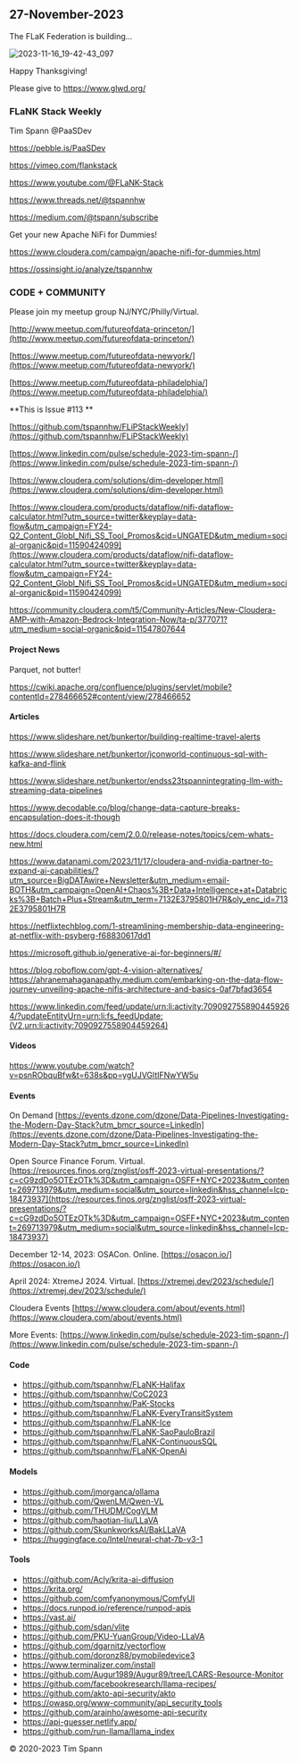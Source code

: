 
## 27-November-2023

The FLaK Federation is building...


![2023-11-16_19-42-43_097](https://github.com/tspannhw/FLiPStackWeekly/assets/18673814/8d31812a-ab2e-4661-8552-8c9ae4724494)

Happy Thanksgiving!

Please give to https://www.glwd.org/



### FLaNK Stack Weekly


Tim Spann @PaaSDev

https://pebble.is/PaaSDev

https://vimeo.com/flankstack

https://www.youtube.com/@FLaNK-Stack

https://www.threads.net/@tspannhw

https://medium.com/@tspann/subscribe

Get your new Apache NiFi for Dummies!

https://www.cloudera.com/campaign/apache-nifi-for-dummies.html

https://ossinsight.io/analyze/tspannhw



### CODE + COMMUNITY

Please join my meetup group NJ/NYC/Philly/Virtual. 

[http://www.meetup.com/futureofdata-princeton/](http://www.meetup.com/futureofdata-princeton/)

[https://www.meetup.com/futureofdata-newyork/](https://www.meetup.com/futureofdata-newyork/)

[https://www.meetup.com/futureofdata-philadelphia/](https://www.meetup.com/futureofdata-philadelphia/)


**This is Issue #113 **



[https://github.com/tspannhw/FLiPStackWeekly](https://github.com/tspannhw/FLiPStackWeekly)

[https://www.linkedin.com/pulse/schedule-2023-tim-spann-/](https://www.linkedin.com/pulse/schedule-2023-tim-spann-/)

[https://www.cloudera.com/solutions/dim-developer.html](https://www.cloudera.com/solutions/dim-developer.html)

[https://www.cloudera.com/products/dataflow/nifi-dataflow-calculator.html?utm_source=twitter&keyplay=data-flow&utm_campaign=FY24-Q2_Content_Globl_Nifi_SS_Tool_Promos&cid=UNGATED&utm_medium=social-organic&pid=11590424099](https://www.cloudera.com/products/dataflow/nifi-dataflow-calculator.html?utm_source=twitter&keyplay=data-flow&utm_campaign=FY24-Q2_Content_Globl_Nifi_SS_Tool_Promos&cid=UNGATED&utm_medium=social-organic&pid=11590424099)

[https://community.cloudera.com/t5/Community-Articles/New-Cloudera-AMP-with-Amazon-Bedrock-Integration-Now/ta-p/377071?utm_medium=social-organic&pid=11547807644
](https://community.cloudera.com/t5/Community-Articles/New-Cloudera-AMP-with-Amazon-Bedrock-Integration-Now/ta-p/377071?utm_medium=social-organic&pid=11547807644)

#### Project News

Parquet, not butter!

https://cwiki.apache.org/confluence/plugins/servlet/mobile?contentId=278466652#content/view/278466652

#### Articles

https://www.slideshare.net/bunkertor/building-realtime-travel-alerts

https://www.slideshare.net/bunkertor/jconworld-continuous-sql-with-kafka-and-flink

https://www.slideshare.net/bunkertor/endss23tspannintegrating-llm-with-streaming-data-pipelines


https://www.decodable.co/blog/change-data-capture-breaks-encapsulation-does-it-though


https://docs.cloudera.com/cem/2.0.0/release-notes/topics/cem-whats-new.html


https://www.datanami.com/2023/11/17/cloudera-and-nvidia-partner-to-expand-ai-capabilities/?utm_source=BigDATAwire+Newsletter&utm_medium=email-BOTH&utm_campaign=OpenAI+Chaos%3B+Data+Intelligence+at+Databricks%3B+Batch+Plus+Stream&utm_term=7132E3795801H7R&oly_enc_id=7132E3795801H7R

https://netflixtechblog.com/1-streamlining-membership-data-engineering-at-netflix-with-psyberg-f68830617dd1

https://microsoft.github.io/generative-ai-for-beginners/#/

https://blog.roboflow.com/gpt-4-vision-alternatives/
https://ahranemahaganapathy.medium.com/embarking-on-the-data-flow-journey-unveiling-apache-nifis-architecture-and-basics-0af7bfad3654

https://www.linkedin.com/feed/update/urn:li:activity:7090927558904459264/?updateEntityUrn=urn:li:fs_feedUpdate:(V2,urn:li:activity:7090927558904459264)




#### Videos


https://www.youtube.com/watch?v=psnRObquBfw&t=638s&pp=ygUJVGltIFNwYW5u



#### Events




On Demand
[https://events.dzone.com/dzone/Data-Pipelines-Investigating-the-Modern-Day-Stack?utm_bmcr_source=LinkedIn](https://events.dzone.com/dzone/Data-Pipelines-Investigating-the-Modern-Day-Stack?utm_bmcr_source=LinkedIn)

Open Source Finance Forum.  Virtual.
[https://resources.finos.org/znglist/osff-2023-virtual-presentations/?c=cG9zdDo5OTEzOTk%3D&utm_campaign=OSFF+NYC+2023&utm_content=269713979&utm_medium=social&utm_source=linkedin&hss_channel=lcp-18473937](https://resources.finos.org/znglist/osff-2023-virtual-presentations/?c=cG9zdDo5OTEzOTk%3D&utm_campaign=OSFF+NYC+2023&utm_content=269713979&utm_medium=social&utm_source=linkedin&hss_channel=lcp-18473937)



December 12-14, 2023:  OSACon.   Online.
[https://osacon.io/](https://osacon.io/)

April 2024: XtremeJ 2024. Virtual.
[https://xtremej.dev/2023/schedule/](https://xtremej.dev/2023/schedule/)


Cloudera Events
[https://www.cloudera.com/about/events.html](https://www.cloudera.com/about/events.html)

More Events:
[https://www.linkedin.com/pulse/schedule-2023-tim-spann-/](https://www.linkedin.com/pulse/schedule-2023-tim-spann-/)


#### Code

* https://github.com/tspannhw/FLaNK-Halifax
* https://github.com/tspannhw/CoC2023
* https://github.com/tspannhw/PaK-Stocks
* https://github.com/tspannhw/FLaNK-EveryTransitSystem
* https://github.com/tspannhw/FLaNK-Ice
* https://github.com/tspannhw/FLaNK-SaoPauloBrazil
* https://github.com/tspannhw/FLaNK-ContinuousSQL
* https://github.com/tspannhw/FLaNK-OpenAi

#### Models

* https://github.com/jmorganca/ollama
* https://github.com/QwenLM/Qwen-VL
* https://github.com/THUDM/CogVLM
* https://github.com/haotian-liu/LLaVA
* https://github.com/SkunkworksAI/BakLLaVA
* https://huggingface.co/Intel/neural-chat-7b-v3-1

#### Tools

* https://github.com/Acly/krita-ai-diffusion
* https://krita.org/
* https://github.com/comfyanonymous/ComfyUI
* https://docs.runpod.io/reference/runpod-apis
* https://vast.ai/
* https://github.com/sdan/vlite
* https://github.com/PKU-YuanGroup/Video-LLaVA
* https://github.com/dgarnitz/vectorflow
* https://github.com/doronz88/pymobiledevice3
* https://www.terminalizer.com/install
* https://github.com/Augur1989/Augur89/tree/LCARS-Resource-Monitor
* https://github.com/facebookresearch/llama-recipes/
* https://github.com/akto-api-security/akto
* https://owasp.org/www-community/api_security_tools
* https://github.com/arainho/awesome-api-security
* https://api-guesser.netlify.app/
* https://github.com/run-llama/llama_index


&copy; 2020-2023 Tim Spann
